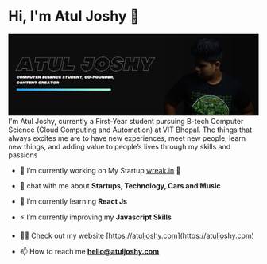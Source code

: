 # Hi, I'm Atul Joshy 👋 

<img src="./banner-img.png" alt="banner that says Monica Powell - software engineer, content creator and community organizer alongside a cartoon illustration of Monica">
I'm Atul Joshy, currently a First-Year student pursuing B-tech Computer Science (Cloud Computing and Automation) at VIT Bhopal. The things that always excites me are to have new experiences, meet new people, learn new things, and adding value to people’s lives through my skills and passions <br>

- 🚀 I’m currently working on My Startup <a href='https://wreak.in'>wreak.in</a> 🚀 

- 💬 chat with me about **Startups, Technology, Cars and Music**

- 🌱 I’m currently learning **React Js**

- ⚡ I’m currently improving my **Javascript Skills**

- 👨‍💻 Check out my website [https://atuljoshy.com](https://atuljoshy.com)

- 📫 How to reach me **hello@atuljoshy.com**


